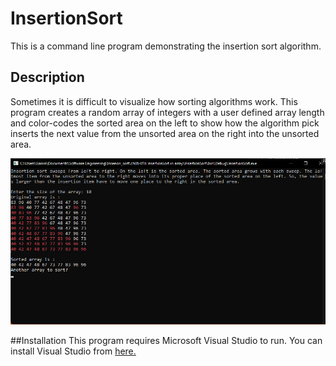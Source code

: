 # InsertionSort
This is a command line program demonstrating the insertion sort algorithm.

## Description

Sometimes it is difficult to visualize how sorting algorithms work. This program creates a random array of integers with a user defined array length and color-codes the sorted area on the left to show how the algorithm pick inserts the next value from the unsorted area on the right into the unsorted area.


![image](https://github.com/BaronScottCS/InsertionSort/blob/main/Images/InsertionSort.png)

##Installation
This program requires Microsoft Visual Studio to run. You can install Visual Studio from [here.](https://visualstudio.microsoft.com/)
